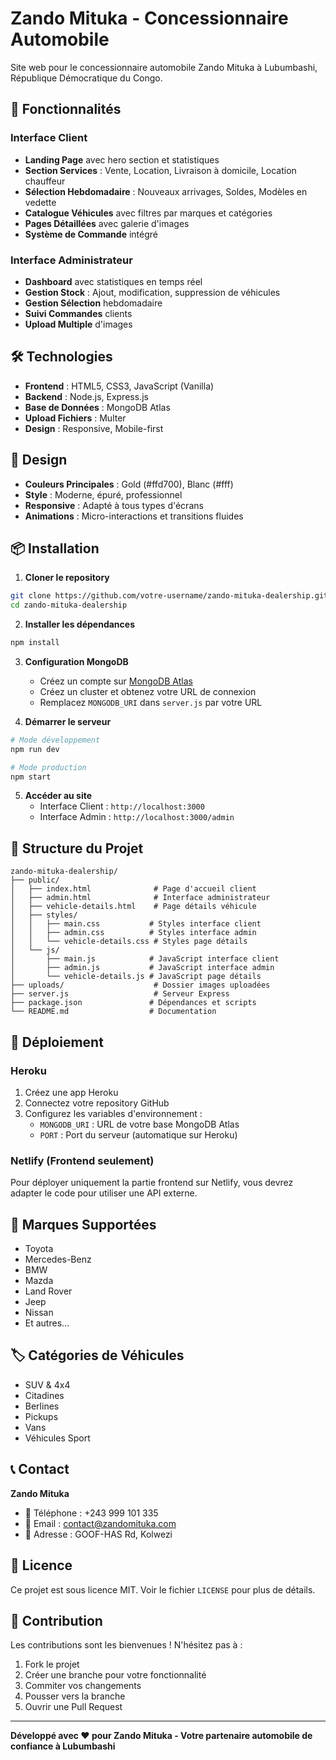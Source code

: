 # Zando Mituka - Concessionnaire Automobile

Site web pour le concessionnaire automobile Zando Mituka à Lubumbashi, République Démocratique du Congo.

## 🚗 Fonctionnalités

### Interface Client
- **Landing Page** avec hero section et statistiques
- **Section Services** : Vente, Location, Livraison à domicile, Location chauffeur
- **Sélection Hebdomadaire** : Nouveaux arrivages, Soldes, Modèles en vedette
- **Catalogue Véhicules** avec filtres par marques et catégories
- **Pages Détaillées** avec galerie d'images
- **Système de Commande** intégré

### Interface Administrateur
- **Dashboard** avec statistiques en temps réel
- **Gestion Stock** : Ajout, modification, suppression de véhicules
- **Gestion Sélection** hebdomadaire
- **Suivi Commandes** clients
- **Upload Multiple** d'images

## 🛠️ Technologies

- **Frontend** : HTML5, CSS3, JavaScript (Vanilla)
- **Backend** : Node.js, Express.js
- **Base de Données** : MongoDB Atlas
- **Upload Fichiers** : Multer
- **Design** : Responsive, Mobile-first

## 🎨 Design

- **Couleurs Principales** : Gold (#ffd700), Blanc (#fff)
- **Style** : Moderne, épuré, professionnel
- **Responsive** : Adapté à tous types d'écrans
- **Animations** : Micro-interactions et transitions fluides

## 📦 Installation

1. **Cloner le repository**
```bash
git clone https://github.com/votre-username/zando-mituka-dealership.git
cd zando-mituka-dealership
```

2. **Installer les dépendances**
```bash
npm install
```

3. **Configuration MongoDB**
   - Créez un compte sur [MongoDB Atlas](https://www.mongodb.com/atlas)
   - Créez un cluster et obtenez votre URL de connexion
   - Remplacez `MONGODB_URI` dans `server.js` par votre URL

4. **Démarrer le serveur**
```bash
# Mode développement
npm run dev

# Mode production
npm start
```

5. **Accéder au site**
   - Interface Client : `http://localhost:3000`
   - Interface Admin : `http://localhost:3000/admin`

## 📁 Structure du Projet

```
zando-mituka-dealership/
├── public/
│   ├── index.html              # Page d'accueil client
│   ├── admin.html              # Interface administrateur
│   ├── vehicle-details.html    # Page détails véhicule
│   ├── styles/
│   │   ├── main.css           # Styles interface client
│   │   ├── admin.css          # Styles interface admin
│   │   └── vehicle-details.css # Styles page détails
│   └── js/
│       ├── main.js            # JavaScript interface client
│       ├── admin.js           # JavaScript interface admin
│       └── vehicle-details.js # JavaScript page détails
├── uploads/                    # Dossier images uploadées
├── server.js                   # Serveur Express
├── package.json               # Dépendances et scripts
└── README.md                  # Documentation
```

## 🚀 Déploiement

### Heroku
1. Créez une app Heroku
2. Connectez votre repository GitHub
3. Configurez les variables d'environnement :
   - `MONGODB_URI` : URL de votre base MongoDB Atlas
   - `PORT` : Port du serveur (automatique sur Heroku)

### Netlify (Frontend seulement)
Pour déployer uniquement la partie frontend sur Netlify, vous devrez adapter le code pour utiliser une API externe.

## 📱 Marques Supportées

- Toyota
- Mercedes-Benz
- BMW
- Mazda
- Land Rover
- Jeep
- Nissan
- Et autres...

## 🏷️ Catégories de Véhicules

- SUV & 4x4
- Citadines
- Berlines
- Pickups
- Vans
- Véhicules Sport

## 📞 Contact

**Zando Mituka**
- 📱 Téléphone : +243 999 101 335
- 📧 Email : contact@zandomituka.com
- 📍 Adresse : GOOF-HAS Rd, Kolwezi

## 📄 Licence

Ce projet est sous licence MIT. Voir le fichier `LICENSE` pour plus de détails.

## 🤝 Contribution

Les contributions sont les bienvenues ! N'hésitez pas à :
1. Fork le projet
2. Créer une branche pour votre fonctionnalité
3. Commiter vos changements
4. Pousser vers la branche
5. Ouvrir une Pull Request

---

**Développé avec ❤️ pour Zando Mituka - Votre partenaire automobile de confiance à Lubumbashi**